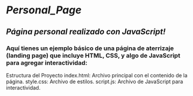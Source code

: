 # **_Personal_Page_**

## **_Página personal realizado con JavaScript!_**
### Aquí tienes un ejemplo básico de una página de aterrizaje (landing page) que incluye HTML, CSS, y algo de JavaScript para agregar interactividad:

Estructura del Proyecto
index.html: Archivo principal con el contenido de la página.
style.css: Archivo de estilos.
script.js: Archivo de JavaScript para interactividad.

